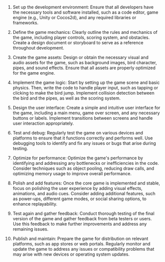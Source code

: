 1. Set up the development environment: Ensure that all developers have the necessary tools and software installed, such as a code editor, game engine (e.g., Unity or Cocos2d), and any required libraries or frameworks.

2. Define the game mechanics: Clearly outline the rules and mechanics of the game, including player controls, scoring system, and obstacles. Create a design document or storyboard to serve as a reference throughout development.

3. Create the game assets: Design or obtain the necessary visual and audio assets for the game, such as background images, bird character, pipes, and sound effects. Ensure that all assets are properly optimized for the game engine.

4. Implement the game logic: Start by setting up the game scene and basic physics. Then, write the code to handle player input, such as tapping or clicking to make the bird jump. Implement collision detection between the bird and the pipes, as well as the scoring system.

5. Design the user interface: Create a simple and intuitive user interface for the game, including a main menu, game over screen, and any necessary buttons or labels. Implement transitions between screens and handle user interaction appropriately.

6. Test and debug: Regularly test the game on various devices and platforms to ensure that it functions correctly and performs well. Use debugging tools to identify and fix any issues or bugs that arise during testing.

7. Optimize for performance: Optimize the game's performance by identifying and addressing any bottlenecks or inefficiencies in the code. Consider techniques such as object pooling, reducing draw calls, and optimizing memory usage to improve overall performance.

8. Polish and add features: Once the core game is implemented and stable, focus on polishing the user experience by adding visual effects, animations, and audio cues. Consider adding additional features, such as power-ups, different game modes, or social sharing options, to enhance replayability.

9. Test again and gather feedback: Conduct thorough testing of the final version of the game and gather feedback from beta testers or users. Use this feedback to make further improvements and address any remaining issues.

10. Publish and maintain: Prepare the game for distribution on relevant platforms, such as app stores or web portals. Regularly monitor and update the game to address any issues or compatibility problems that may arise with new devices or operating system updates.